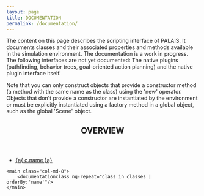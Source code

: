 ```yaml
---
layout: page
title: DOCUMENTATION
permalink: /documentation/
---
```


<p>
	The content on this page describes the scripting interface of PALAIS. It documents classes and their associated properties and methods available in the simulation environment. The documentation is a work in progress. The following interfaces are not yet documented: The native plugins (pathfinding, behavior trees, goal-oriented action planning) and the native plugin interface itself.
</p>
<p>
	Note that you can only construct objects that provide a constructor method (a method with the same name as the class) using the 'new' operator. Objects that don't provide a constructor are instantiated by the environment or must be explicitly instantiated using a factory method in a global object, such as the global 'Scene' object.
</p>

<div class="row documentation" ng-controller="DocumentationController">
	<aside class="col-md-4">
		<div class="documentation-sidebar-box">
			<header>
				<h2>OVERVIEW</h2>
			</header>
			<nav>
				<ul class="documentation-sidebar">
					<li ng-repeat="c in classes | orderBy:'name'"><a href="#{a{ c.name }a}">{a{ c.name }a}</a></li>
				</ul>
			</nav>
		</div>
	</aside>

	<main class="col-md-8">
		<documentationclass ng-repeat="class in classes | orderBy:'name'"/>
	</main>
</div>
